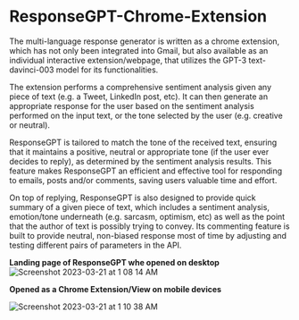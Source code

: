 # ResponseGPT-Chrome-Extension

The multi-language response generator is written as a chrome extension, which has not only been integrated into Gmail, but also available as an individual interactive extension/webpage, that utilizes the GPT-3 text-davinci-003 model for its functionalities.

The extension performs a comprehensive sentiment analysis given any piece of text (e.g. a Tweet, LinkedIn post, etc). It can then generate an appropriate response for the user based on the sentiment analysis performed on the input text, or the tone selected by the user (e.g. creative or neutral).

ResponseGPT is tailored to match the tone of the received text, ensuring that it maintains a positive, neutral or appropriate tone (if the user ever decides to reply), as determined by the sentiment analysis results. This feature makes ResponseGPT an efficient and effective tool for responding to emails, posts and/or comments, saving users valuable time and effort.

On top of replying, ResponseGPT is also designed to provide quick summary of a given piece of text, which includes a sentiment analysis, emotion/tone underneath (e.g. sarcasm, optimism, etc) as well as the point that the author of text is possibly trying to convey. Its commenting feature is built to provide neutral, non-biased response most of time by adjusting and testing different pairs of parameters in the API.

**Landing page of ResponseGPT whe opened on desktop**
![Screenshot 2023-03-21 at 1 08 14 AM](https://user-images.githubusercontent.com/110600178/226548694-756913ea-6ef8-47cd-a5ed-a9034d7aff95.png)

**Opened as a Chrome Extension/View on mobile devices**

![Screenshot 2023-03-21 at 1 10 38 AM](https://user-images.githubusercontent.com/110600178/226549322-b6a24a28-b1b8-4bad-b6a1-b0425e782b19.png)
